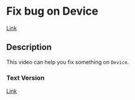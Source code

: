 # Fix bug on Device
  [Link](/Introduction/msmnilePkg.md)

## Description
  This video can help you fix something on `Device`.
  
### Text Version
  [Link](/Introduction/msmnilePkg.md)